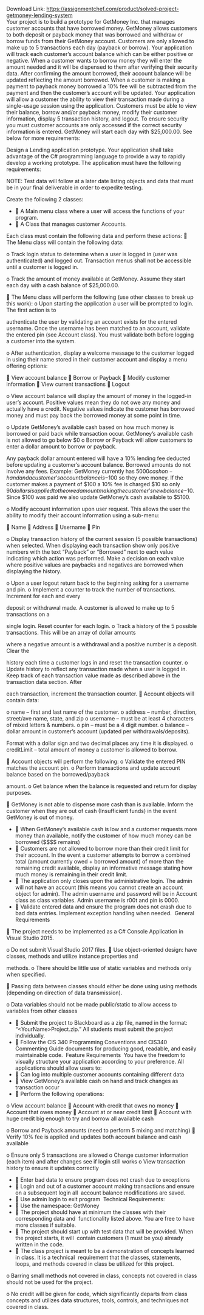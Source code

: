 Download Link: https://assignmentchef.com/product/solved-project-getmoney-lending-system
<br>
Your project is to build a prototype for GetMoney Inc. that manages customer accounts that have borrowed money. GetMoney allows customers to both deposit or payback money that was borrowed and withdraw or borrow funds from their GetMoney account. Customers are only allowed to make up to 5 transactions each day (payback or borrow). Your application will track each customer’s account balance which can be either positive or negative. When a customer wants to borrow money they will enter the amount needed and it will be dispensed to them after verifying their security data. After confirming the amount borrowed, their account balance will be updated reflecting the amount borrowed. When a customer is making a payment to payback money borrowed a 10% fee will be subtracted from the payment and then the customer’s account will be updated. Your application will allow a customer the ability to view their transaction made during a single-usage session using the application. Customers must be able to view their balance, borrow and/or payback money, modify their customer information, display 5 transaction history, and logout. To ensure security you must customer accounts are only accessed if the correct security information is entered. GetMoney will start each day with $25,000.00. See below for more requirements:

Design a Lending application prototype. Your application shall take advantage of the C# programming language to provide a way to rapidly develop a working prototype. The application must have the following requirements:

NOTE: Test data will follow at a later date listing objects and data that must be in your final deliverable in order to expedite testing.

Create the following 2 classes:

<ul>

 <li>  A Main menu class where a user will access the functions of your program.</li>

 <li>  A Class that manages customer Accounts.</li>

</ul>

Each class must contain the following data and perform these actions:  The Menu class will contain the following data:

o Track login status to determine when a user is logged in (user was authenticated) and logged out. Transaction menus shall not be accessible until a customer is logged in.

o Track the amount of money available at GetMoney. Assume they start each day with a cash balance of $25,000.00.

 The Menu class will perform the following (use other classes to break up this work): o Upon starting the application a user will be prompted to login. The first action is to

authenticate the user by validating an account exists for the entered username. Once the username has been matched to an account, validate the entered pin (see Account class). You must validate both before logging a customer into the system.

o After authentication, display a welcome message to the customer logged in using their name stored in their customer account and display a menu offering options:

 View account balance  Borrow or Payback  Modify customer information  View current transactions  Logout

o View account balance will display the amount of money in the logged-in user’s account. Positive values mean they do not owe any money and actually have a credit. Negative values indicate the customer has borrowed money and must pay back the borrowed money at some point in time.

o Update GetMoney’s available cash based on how much money is borrowed or paid back while transaction occur. GetMoney’s available cash is not allowed to go below $0 o Borrow or Payback will allow customers to enter a dollar amount to borrow or payback.

Any payback dollar amount entered will have a 10% lending fee deducted before updating a customer’s account balance. Borrowed amounts do not involve any fees. Example: GetMoney currently has $5000 cash on-hand and a customer’s account balance is -$100 so they owe money. If the customer makes a payment of $100 a 10% fee is charged $10 so only $90 dollars is applied to the owed amount making the customer’s new balance -$10. Since $100 was paid we also update GetMoney’s cash available to $5100.

o Modify account information upon user request. This allows the user the ability to modify their account information using a sub-menu:

 Name  Address  Username  Pin

o Display transaction history of the current session (5 possible transactions) when selected. When displaying each transaction show only positive numbers with the text “Payback” or “Borrowed” next to each value indicating which action was performed. Make a decision on each value where positive values are paybacks and negatives are borrowed when displaying the history.

o Upon a user logout return back to the beginning asking for a username and pin. o Implement a counter to track the number of transactions. Increment for each and every

deposit or withdrawal made. A customer is allowed to make up to 5 transactions on a

single login. Reset counter for each login. o Track a history of the 5 possible transactions. This will be an array of dollar amounts

where a negative amount is a withdrawal and a positive number is a deposit. Clear the

history each time a customer logs in and reset the transaction counter. o Update history to reflect any transaction made when a user is logged in. Keep track of each transaction value made as described above in the transaction data section. After

each transaction, increment the transaction counter.  Account objects will contain data:

o name – first and last name of the customer. o address – number, direction, street/ave name, state, and zip o username – must be at least 4 characters of mixed letters &amp; numbers. o pin – must be a 4 digit number. o balance – dollar amount in customer’s account (updated per withdrawals/deposits).

Format with a dollar sign and two decimal places any time it is displayed. o creditLimit – total amount of money a customer is allowed to borrow.

 Account objects will perform the following: o Validate the entered PIN matches the account pin. o Perform transactions and update account balance based on the borrowed/payback

amount. o Get balance when the balance is requested and return for display purposes.

 GetMoney is not able to dispense more cash than is available. Inform the customer when they are out of cash (Insufficient funds) in the event GetMoney is out of money.

<ul>

 <li>  When GetMoney’s available cash is low and a customer requests more money than available, notify the customer of how much money can be borrowed ($$$$ remains)</li>

 <li>  Customers are not allowed to borrow more than their credit limit for their account. In the event a customer attempts to borrow a combined total (amount currently owed + borrowed amount) of more than the remaining credit available, display an informative message stating how much money is remaining in their credit limit.</li>

 <li>  The application only closes upon the administrative login. The admin will not have an account (this means you cannot create an account object for admin). The admin username and password will be in Account class as class variables. Admin username is r00t and pin is 0000.</li>

 <li>  Validate entered data and ensure the program does not crash due to bad data entries. Implement exception handling when needed.
 General Requirements</li>

</ul>

 The project needs to be implemented as a C# Console Application in Visual Studio 2015.

o Do not submit Visual Studio 2017 files.  Use object-oriented design: have classes, methods and utilize instance properties and

methods. o There should be little use of static variables and methods only when specified.

 Passing data between classes should either be done using using methods (depending on direction of data transmission).

o Data variables should not be made public/static to allow access to variables from other classes

<ul>

 <li>  Submit the project to Blackboard as a zip file, named in the format: “&lt;YourName&gt;Project.zip.” All students must submit the project individually.</li>

 <li>  Follow the CIS 340 Programming Conventions and CIS340 Commenting Guide documents for producing good, readable, and easily maintainable code.
 Feature Requirements
 You have the freedom to visually structure your application according to your preference. All applications should allow users to:</li>

 <li>  Can log into multiple customer accounts containing different data</li>

 <li>  View GetMoney’s available cash on hand and track changes as transaction occur</li>

 <li>  Perform the following operations:</li>

</ul>

o View account balance  Account with credit that owes no money  Account that owes money  Account at or near credit limit  Account with huge credit big enough to try and borrow all available cash

o Borrow and Payback amounts (need to perform 5 mixing and matching)  Verify 10% fee is applied and updates both account balance and cash available

o Ensure only 5 transactions are allowed o Change customer information (each item) and after changes see if login still works o View transaction history to ensure it updates correctly

<ul>

 <li>  Enter bad data to ensure program does not crash due to exceptions</li>

 <li>  Login and out of a customer account making transactions and ensure on a subsequent login all
 account balance modifications are saved.</li>

 <li>  Use admin login to exit program
 Technical Requirements:</li>

 <li>  Use the namespace: GetMoney</li>

 <li>  The project should have at minimum the classes with their corresponding data and
 functionality listed above. You are free to have more classes if suitable.</li>

 <li>  The project should start up with test data that will be provided. When the project starts, it will
 contain customers (1 must be you) already written in the code.</li>

 <li>  The class project is meant to be a demonstration of concepts learned in class. It is a technical
 requirement that the classes, statements, loops, and methods covered in class be utilized for this project.</li>

</ul>

o Barring small methods not covered in class, concepts not covered in class should not be used for the project.

o No credit will be given for code, which significantly departs from class concepts and utilizes data structures, tools, controls, and techniques not covered in class.